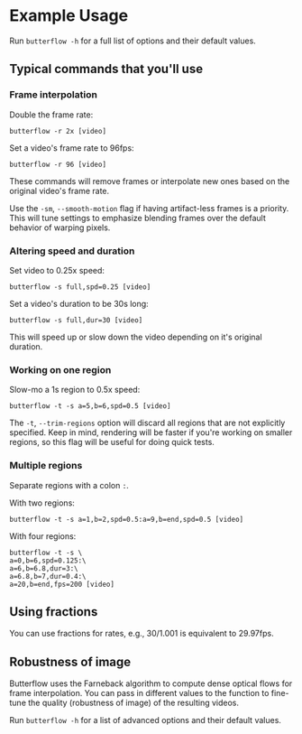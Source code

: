 # Example Usage
Run `butterflow -h` for a full list of options and their default values.

## Typical commands that you'll use
### Frame interpolation
Double the frame rate:

```
butterflow -r 2x [video]
```

Set a video's frame rate to 96fps:

```
butterflow -r 96 [video]
```

These commands will remove frames or interpolate new ones based on the original
video's frame rate.

Use the `-sm`, `--smooth-motion` flag if having artifact-less frames is a
priority. This will tune settings to emphasize blending frames over the default
behavior of warping pixels.

### Altering speed and duration
Set video to 0.25x speed:

```
butterflow -s full,spd=0.25 [video]
```

Set a video's duration to be 30s long:

```
butterflow -s full,dur=30 [video]
```

This will speed up or slow down the video depending on it's original duration.

### Working on one region
Slow-mo a 1s region to 0.5x speed:

```
butterflow -t -s a=5,b=6,spd=0.5 [video]
```

The `-t`, `--trim-regions` option will discard all regions that are not
explicitly specified. Keep in mind, rendering will be faster if you're working
on smaller regions, so this flag will be useful for doing quick tests.

### Multiple regions
Separate regions with a colon `:`.

With two regions:

```
butterflow -t -s a=1,b=2,spd=0.5:a=9,b=end,spd=0.5 [video]
```

With four regions:

```
butterflow -t -s \
a=0,b=6,spd=0.125:\
a=6,b=6.8,dur=3:\
a=6.8,b=7,dur=0.4:\
a=20,b=end,fps=200 [video]
```

## Using fractions
You can use fractions for rates, e.g., 30/1.001 is equivalent to 29.97fps.

## Robustness of image
Butterflow uses the Farneback algorithm to compute dense optical flows for frame
interpolation. You can pass in different values to the function to fine-tune the
quality (robustness of image) of the resulting videos.

Run `butterflow -h` for a list of advanced options and their default values.
